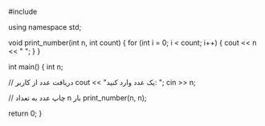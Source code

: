 #include <iostream>

using namespace std;

void print_number(int n, int count) {
  for (int i = 0; i < count; i++) {
    cout << n << " ";
  }
}

int main() {
  int n;

  // دریافت عدد از کاربر
  cout << "یک عدد وارد کنید: ";
  cin >> n;

  // چاپ عدد به تعداد n بار
  print_number(n, n);

  return 0;
}
